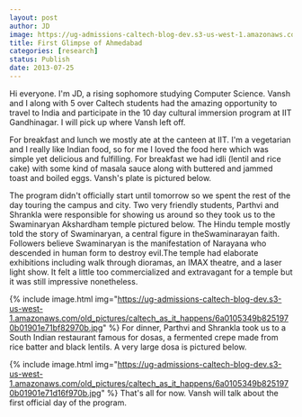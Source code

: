 ```yaml
---
layout: post
author: JD
image: https://ug-admissions-caltech-blog-dev.s3-us-west-1.amazonaws.com/old_pictures/caltech_as_it_happens/6a0105349b8251970b01910467cd8d970c.jpg
title: First Glimpse of Ahmedabad
categories: [research]
status: Publish
date: 2013-07-25
---
```



Hi everyone. I'm JD, a rising sophomore studying Computer Science. Vansh and I along with 5 over Caltech students had the amazing opportunity to travel to India and participate in the 10 day cultural immersion program at IIT Gandhinagar. I will pick up where Vansh left off.

For breakfast and lunch we mostly ate at the canteen at IIT. I'm a vegetarian and I really like Indian food, so for me I loved the food here which was simple yet delicious and fulfilling. For breakfast we had idli (lentil and rice cake) with some kind of masala sauce along with buttered and jammed toast and boiled eggs. Vansh's plate is pictured below.

The program didn't officially start until tomorrow so we spent the rest of the day touring the campus and city. Two very friendly students, Parthvi and Shrankla were responsible for showing us around so they took us to the Swaminaryan Akshardham temple pictured below. The Hindu temple mostly told the story of Swaminaryan, a central figure in theSwaminarayan faith. Followers believe Swaminaryan is the manifestation of Narayana who descended in human form to destroy evil.The temple had elaborate exhibitions including walk through dioramas, an IMAX theatre, and a laser light show. It felt a little too commercialized and extravagant for a temple but it was still impressive nonetheless.


{% include image.html img="https://ug-admissions-caltech-blog-dev.s3-us-west-1.amazonaws.com/old_pictures/caltech_as_it_happens/6a0105349b8251970b01901e71bf82970b.jpg" %}
For dinner, Parthvi and Shrankla took us to a South Indian restaurant famous for dosas, a fermented crepe made from rice batter and black lentils. A very large dosa is pictured below.


{% include image.html img="https://ug-admissions-caltech-blog-dev.s3-us-west-1.amazonaws.com/old_pictures/caltech_as_it_happens/6a0105349b8251970b01901e71d16f970b.jpg" %}
That's all for now. Vansh will talk about the first official day of the program.

